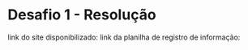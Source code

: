 <h1>Desafio 1 - Resolução</h1>
link do site disponibilizado: <a href="https://desafio-landingpage-arq-dnc.netlify.app/"></a>
link da planilha de registro de informação: <a href="href=https://shorturl.at/elnBW"></a>